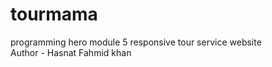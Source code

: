 # tourmama
programming hero module 5 responsive tour service website
<br/>
Author - Hasnat Fahmid khan
